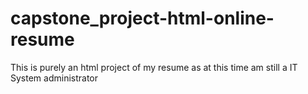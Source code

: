 # capstone_project-html-online-resume
This is purely an html project of my resume as at this time am still a IT System administrator 
